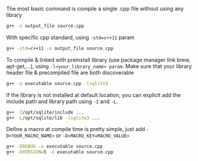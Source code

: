 The most basic command is compile a single .cpp file without using any library

```bash
g++ -o output_file source.cpp
```

With specific cpp standard, using `-std=c++11` param


```bash
g++ -std=c++11 -o output_file source.cpp
```

To compile & linked with preinstall library (use package manager link brew, apt-get,...), using `-l<your_library_name> param`. Make sure that your library header file & precompiled file are both discoverable

```bash
g++ -o executable source.cpp -lsqlite3
```

If the library is not installed at default location, you can explicit add the include path and library path using `-I` and `-L`.

```bash
g++ -I/opt/sqlite/include ...
g++ -L/opt/sqlite/lib -lsqlite3 ...
```


Define a macro at compile time is pretty simple, just add `-D<YOUR_MACRO_NAME>` or `-D<MACRO_KEY=MACRO_VALUE>`


```bash
g++ -DDEBUG -o executable source.cpp
g++ -DVERSION=5 -o executable source.cpp
```